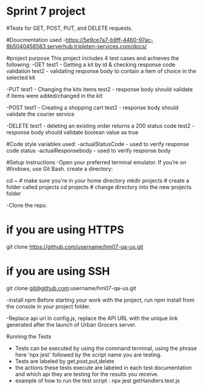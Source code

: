 # Sprint 7 project

#Tests for GET, POST, PUT, and DELETE requests.

#Doucmentation used
-https://5e9ce7a7-b9ff-4460-97ac-8b5040458583.serverhub.tripleten-services.com/docs/

#project purpose
This project includes 4 test cases and achieves the following:
-GET
test1 - Getting a kit by id & checking response code validation
test2 - validating response body to contain a item of choice in the selected kit

-PUT
test1 - Changing the kits items 
test2 - response body should validate if items were added/changed in the kit

-POST
test1 - Creating a shopping cart
test2 - response body should validate the courier service 

-DELETE
test1 - deleting an existing order returns a 200 status code
test2 - response body should validate boolean value as true

#Code style
variables used:
-actualStatusCode - used to verify response code status
-actualResponsebody - used to verify response body


#Setup instructions
-Open your preferred terminal emulator. If you’re on Windows, use Git Bash.
create a directory:

 cd ~               # make sure you're in your home directory
 mkdir projects     # create a folder called projects
 cd projects        # change directory into the new projects folder
  

-Clone the repo.

 # if you are using HTTPS
 git clone https://github.com/username/hm07-qa-us.git
 
 # if you are using SSH
 git clone git@github.com:username/hm07-qa-us.git

-install npm
Before starting your work with the project, run npm install from the console in your project folder. 

-Replace api url
In config.js, replace the API URL with the unique link generated after the launch of Urban Grocers server.

Running the Tests
- Tests can be executed by using the command terminal, using the phrase here 'npx jest' followed by the script name you are testing.
- Tests are labeled by get,post,put,delete
- the actions these tests execute are labeled in each test documentation and which api they are testing for the results you receive.
- example of how to run the test script : npx jest getHandlers.test.js